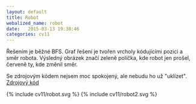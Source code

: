 ```yaml
---
layout: default
title: Robot
webalized_name: robot
date:   2015-03-13 19:38:46
categories: cv11
---
```


Řešením je běžné BFS. Graf řešení je tvořen vrcholy kódujícími pozici a směr robota. Výsledný obrázek značí zeleně políčka, kde robot jen prošel, červeně ty, kde změnil směr.

Se zdrojovým kódem nejsem moc spokojený, ale nebudu ho už "uklízet". [Zdrojový kód](https://www.github.com/OndrejSlamecka/iv122/blob/gh-pages/assets/graphs1/robot.py)

{% include cv11/robot.svg %}
{% include cv11/robot2.svg %}
